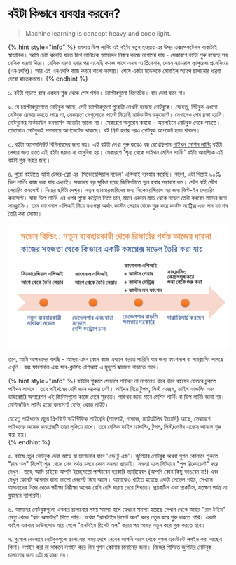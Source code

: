 # বইটা কিভাবে ব্যবহার করবেন?

> Machine learning is concept heavy and code light.

{% hint style="info" %}
বাংলায় ডিপ লার্নিং এই বইটা নতুন হওয়ায় এর উপর এক্সপেকটেশন থাকাটাই স্বাভাবিক। আমি চেষ্টা করেছি যাতে ডিপ লার্নিংকে আমাদের নিজস্ব কাজে লাগানো যায় - সেকারণে বইটা শুরু হয়েছে সব বেসিক ধারণা দিয়ে। বেসিক ধারণা হবার পর এসেছি কাজে লাগে এমন অ্যাপ্লিকেশন, যেমন ন্যাচারাল ল্যাঙ্গুয়েজ প্রসেসিংয়ে \(এনএলপি\)। আর এই এনএলপি কাজ করবে বাংলা ভাষায়। শেষে একটা মডেলকে মোবাইল অ্যাপে চালানোর ধারণা দেবো হাতেকলমে। 
{% endhint %}

১. বইটা পড়তে হবে একদম শুরু থেকে শেষ পর্যন্ত। চ্যাপ্টারগুলো রিলেটেড। বাদ দেয়া যাবে না।

২. যে চ্যাপ্টারগুলোতে নোটবুক আছে, সেই চ্যাপ্টারগুলো পুরোটা লেখাই হয়েছে নোটবুকে। যেহেতু, গিটবুক এখনো নোটবুক রেন্ডার করতে পারে না, সেকারণে সেগুলোকে পাল্টে দিয়েছি মার্কডাউন ডকুমেন্টে। সেখানেও শেষ রক্ষা হয়নি। নোটবুকের মার্কডাউন কনভার্সন অতোটা ভালো নয়। সেকারণে অনুরোধ করবো - অনলাইনে নোটবুক থেকে পড়তে। তাছাড়াও নোটবুকই সবসময়ে আপডেটেড থাকছে। বই প্রিন্ট হবার পরও নোটবুক আপডেট হতে থাকবে। 

৩. বইটা অ্যাবসলিউট বিগিনারদের জন্য নয়। এই বইটা লেখা শুরু করেও বন্ধ রেখেছিলাম [পাইথন মেশিন লার্নিং](https://www.rokomari.com/book/187277/) বইটা লেখার জন্য যাতে এই বইটা ধরতে না অসুবিধা হয়। সেকারণে 'শূন্য থেকে পাইথন মেশিন লার্নিং' বইটা আবশ্যিক এই বইটা শুরু করার জন্য। 

৪. পুরো বইটাতে আমি টেন্সর-ফ্লো এর 'সিকোয়েন্সিয়াল মডেল' এপিআই ব্যবহার করেছি। কারণ, এটা দিয়েই ৯০% ডিপ লার্নিং কাজ করা যায় এখনই। সবচেয়ে বড় সুবিধা হচ্ছে জিনিসটাতে ভুল হবার সম্ভাবনা কম। স্টেপ বাই স্টেপ লেয়ারিং কনসেপ্ট। নিচের ছবিটা দেখুন। নতুন ব্যাবহারকারিদের জন্য সিকোয়েন্সিয়াল এর জন্য বিল্ট-ইন লেয়ারিং কনসেপ্ট। যারা ডিপ লার্নিং এর ওপর পুরো কন্ট্রোল নিতে চান, মানে একদম স্ক্রাচ থেকে মডেল তৈরী করবেন তাদের জন্য সাবক্লাসিং। তবে ফাংশনাল এপিআই দিয়ে মধ্যপন্থা অর্থাৎ কাস্টম লেয়ার থেকে শুরু করে কাস্টম ম্যাট্রিক্স এবং লস ফাংশন তৈরি করা সোজা। 

![&#x9AE;&#x9A1;&#x9C7;&#x9B2; &#x9A4;&#x9C8;&#x9B0;&#x9BF;: &#x995;&#x9BE;&#x9B0; &#x99C;&#x9A8;&#x9CD;&#x9AF; &#x995;&#x9CB;&#x9A8;&#x99F;&#x9BE; &#x9A6;&#x9B0;&#x995;&#x9BE;&#x9B0;?](../.gitbook/assets/sqapi.jpeg)

তবে, আমি আপনাদের বলছি - আমরা এমন কোন কাজ এখানে করতে পারিনি যার জন্য ফাংশনাল বা সাবক্লাসিং লাগছে এখুনি। বরং ফাংশনাল এবং সাব-ক্লাসিং এপিআই এ মুহূর্তে ঝামেলা বাড়াতে পারে। 

{% hint style="info" %}
বইটার শুরুতে সেভাবে পাইথন না লাগলেও ধীরে ধীরে বইয়ের ভেতরে ঢুকতে পাইথন লাগবে। তবে পাইথনের বেশি জ্ঞান দরকার নেই। পাইথন দিয়ে টুপল, লিস্ট এক্সেস, ফাইল হ্যান্ডলিং এবং ডাইরেক্টরি অপারেশন এই জিনিসগুলো কাজে দেবে শুরুতে। পাইথন জানা মানে মেশিন লার্নিং বা ডিপ লার্নিং জানা নয়। মেশিন/ডিপ লার্নিং হচ্ছে কনসেপ্ট হেভি, কোড লাইট। 

যেহেতু পাইথনের প্রচুর প্রি-বিল্ট সাইন্টিফিক লাইব্রেরি \(নামপাই, পান্ডাজ, ম্যাটপ্লটলিব ইত্যাদি\) আছে, সেকারণে পাইথনের অনেক কমপ্লেক্সটি তারা লুকিয়ে রাখে। তবে বেসিক ফাইল হ্যান্ডলিং, টুপল, লিস্ট/ভেক্টর এক্সেস জানলে শুরু করা যায়।   
{% endhint %}

৫. বইয়ে প্রচুর নোটবুক দেয়া আছে যা চালানোর যাবে 'এন্ড টু এন্ড'। জুপিটার নোটবুক অথবা গুগল কোলাবে শুরুতে "রান অল" দিলেই শুরু থেকে শেষ পর্যন্ত চলবে কোন সমস্যা ছাড়াই। সমস্যা হলে গিটহাবে "পুল রিকোয়েস্ট" করে দেখুন। তবে, আমি চাইবো আপনি ইচ্ছেমতো পাল্টাবেন দরকারি ভ্যারিয়েবল \(আপনি কোন কিছু ভাঙবেন না!\) এবং দেখুন কোনটা আপনার জন্য ভালো রেজাল্ট নিয়ে আসে। আমাকেও খাটতে হয়েছে একটা লেভেল পর্যন্ত, সেখানে আপনাদের নিজে থেকে পরীক্ষা নিরীক্ষা অনেক বেশি বেশি ধারণা দেবে শিখতে। প্র্যাকটিস এবং প্রাকটিস, যতক্ষণ পর্যন্ত না বুঝছেন ব্যাপারটা। 

৬. আমাদের নোটবুকগুলো একবার চালানোর সময় সমস্যা হলে যেখানে সমস্যা হয়েছে সেখান থেকে আবার "রান টাইম" মেন্যু থেকে "রান আফটার" দিতে পারি। অথবা "রানটাইম রিসেট অল" করে নতুন করে শুরু করতে পারি।
 একটা ফাইল একবার ডাউনলোড হয়ে গেলে "রানটাইম রিসেট অল" করার পর আবার নতুন করে শুরু করতে হবে। 

৭. গুগোল কোলাবে নোটবুকগুলো চালানোর সময় দেখে নেবেন আপনি আগে থেকে গুগল একাউন্টে লগইন করা আছেন কিনা। লগইন করা না থাকলে লগইন করে নিন গুগল কোলাব চালানোর জন্য। নিজের পিসিতে জুপিটার নোটবুক চালানোর জন্য এটা প্রযোজ্য নয়।





